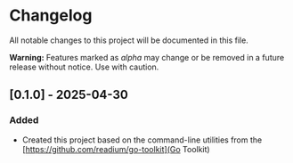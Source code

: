 # Changelog

All notable changes to this project will be documented in this file.

**Warning:** Features marked as *alpha* may change or be removed in a future release without notice. Use with caution.

## [0.1.0] - 2025-04-30

### Added

- Created this project based on the command-line utilities from the [https://github.com/readium/go-toolkit](Go Toolkit)